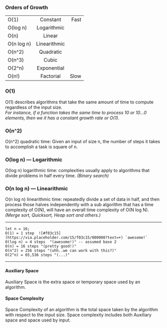 ### Orders of Growth
|  |  |  |
|:----|:----:|----:|
| O(1)       | Constant     | Fast |
| O(log n)   | Logarithmic  |      |
| O(n)       | Linear       |      |
| O(n log n) | Linearithmic |      |
| O(n^2)     | Quadratic    |      |
| O(n^3)     | Cubic        |      |
| O(2^n)     | Exponential  |      |
| O(n!)      | Factorial    | Slow |

### O(1) 
O(1) describes algorithms that take the same amount of time to compute regardless of the input size. <br /> 
_For instance, if a function takes the same time to process 10 or 10...0 elements, then we it has a constant growth rate or O(1)._

### O(n^2) 
O(n^2) quadratic time: Given an input of size n, the number of steps it takes to accomplish a task is square of n.

### O(log n) — Logarithmic
O(log n) logarithmic time: complexities usually apply to algorithms that divide problems in half every time.
_(Binary search)_

### O(n log n) — Linearithmic
O(n log n) linearithmic time: repeatedly divide a set of data in half, and then process those halves independently with a sub algorithm that has a time complexity of O(N), will have an overall time complexity of O(N log N).
_(Merge sort, Quicksort, Heap sort and others.)_

_______
```
let n = 16;
O(1) = 1 step  ![#f03c15](https://via.placeholder.com/15/f03c15/000000?text=+) `awesome!`
O(log n) = 4 steps  "(awesome!)" -- assumed base 2
O(n) = 16 steps "(pretty good!)"
O(n^2) = 256 steps "(uhh..we can work with this?)"
O(2^n) = 65,536 steps "(...)"
```
_______
#### Auxiliary Space 
Auxiliary Space is the extra space or temporary space used by an algorithm. 
#### Space Complexity 
Space Complexity of an algorithm is the total space taken by the algorithm with respect to the input size. Space complexity includes both Auxiliary space and space used by input.
